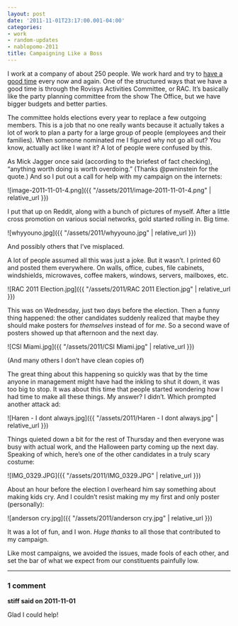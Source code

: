 ```yaml
---
layout: post
date: '2011-11-01T23:17:00.001-04:00'
categories:
- work
- random-updates
- nablopomo-2011
title: Campaigning Like a Boss
---
```


I work at a company of about 250 people. We work hard and try to [have a good time](http://www.rovisys.com/about/just_for_fun.aspx) every now and again. One of the structured ways that we have a good time is through the Rovisys Activities Committee, or RAC. It’s basically like the party planning committee from the show The Office, but we have bigger budgets and better parties. 

The committee holds elections every year to replace a few outgoing members. This is a job that no one really wants because it actually takes a lot of work to plan a party for a large group of people (employees and their families). When someone nominated me I figured why not go all out? You know, actually act like I want it? A lot of people were confused by this.

As Mick Jagger once said (according to the briefest of fact checking), “anything worth doing is worth overdoing.” (Thanks @pwninstein for the quote.) And so I put out a call for help with my campaign on the internets:

![image-2011-11-01-4.png]({{ "/assets/2011/image-2011-11-01-4.png" | relative_url }})

I put that up on Reddit, along with a bunch of pictures of myself. After a little cross promotion on various social networks, gold started rolling in. Big time.  

![whyyouno.jpg]({{ "/assets/2011/whyyouno.jpg" | relative_url }})    

And possibly others that I’ve misplaced. 

A lot of people assumed all this was just a joke. But it wasn’t. I printed 60 and posted them everywhere. On walls, office, cubes, file cabinets, windshields, microwaves, coffee makers, windows, servers, mailboxes, etc.

![RAC 2011 Election.jpg]({{ "/assets/2011/RAC 2011 Election.jpg" | relative_url }})

This was on Wednesday, just two days before the election. Then a funny thing happened: the other candidates suddenly realized that maybe they should make posters for *themselves* instead of for *me*. So a second wave of posters showed up that afternoon and the next day.  

![CSI Miami.jpg]({{ "/assets/2011/CSI Miami.jpg" | relative_url }})  

(And many others I don’t have clean copies of)

The great thing about this happening so quickly was that by the time anyone in management might have had the inkling to shut it down, it was too big to stop. It was about this time that people started wondering how I had time to make all these things. My answer? I didn’t. Which prompted another attack ad:  

![Haren - I dont always.jpg]({{ "/assets/2011/Haren - I dont always.jpg" | relative_url }})

Things quieted down a bit for the rest of Thursday and then everyone was busy with actual work, and the Halloween party coming up the next day. Speaking of which, here’s one of the other candidates in a truly scary costume:  

![IMG_0329.JPG]({{ "/assets/2011/IMG_0329.JPG" | relative_url }})    

About an hour before the election I overheard him say something about making kids cry. And I couldn’t resist making my my first and only poster (personally):  

![anderson cry.jpg]({{ "/assets/2011/anderson cry.jpg" | relative_url }})

It was a lot of fun, and I won. *Huge thanks* to all those that contributed to my campaign. 

Like most campaigns, we avoided the issues, made fools of each other, and set the bar of what we expect from our constituents painfully low.

---

### 1 comment

**stiff said on 2011-11-01**

Glad I could help!
